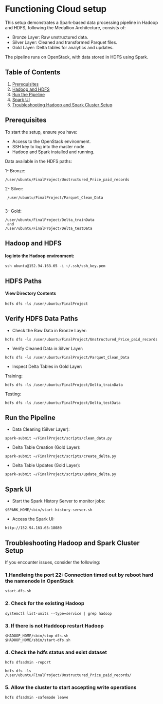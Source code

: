 
# Functioning Cloud setup

This setup demonstrates a Spark-based data processing pipeline in Hadoop and HDFS, following the Medallion Architecture, consists of:

- Bronze Layer: Raw unstructured data.
- Silver Layer: Cleaned and transformed Parquet files.
- Gold Layer: Delta tables for analytics and updates.

The pipeline runs on OpenStack, with data stored in HDFS using Spark.

## Table of Contents

1. [Prerequisites](#prerequisites)
2. [Hadoop and HDFS](#hadoop-and-hdfs)
3. [Run the Pipeline](#run-the-pipeline)
4. [Spark UI](#spark-ui)
5. [Troubleshooting Hadoop and Spark Cluster Setup](#troubleshooting-hadoop-and-spark-cluster-setup)




## Prerequisites
To start the setup, ensure you have:

- Access to the OpenStack environment.
- SSH key to log into the master node.
- Hadoop and Spark installed and running.

Data available in the HDFS paths:

1- Bronze: 
```
/user/ubuntu/FinalProject/Unstructured_Price_paid_records
```
2- Silver:
```
 /user/ubuntu/FinalProject/Parquet_Clean_Data
 
```
3- Gold: 
```
/user/ubuntu/FinalProject/Delta_trainData
 and 
/user/ubuntu/FinalProject/Delta_testData

```



## Hadoop and HDFS


#### log into the Hadoop environment:

```
ssh ubuntu@152.94.163.65 -i ~/.ssh/ssh_key.pem
```


## HDFS Paths


#### View Directory Contents

```
hdfs dfs -ls /user/ubuntu/FinalProject
```


## Verify HDFS Data Paths


- Check the Raw Data in Bronze Layer:

```
hdfs dfs -ls /user/ubuntu/FinalProject/Unstructured_Price_paid_records
```

- Verify Cleaned Data in Silver Layer:

```
hdfs dfs -ls /user/ubuntu/FinalProject/Parquet_Clean_Data
```

- Inspect Delta Tables in Gold Layer:

Training:

```
hdfs dfs -ls /user/ubuntu/FinalProject/Delta_trainData
```
Testing:
```
hdfs dfs -ls /user/ubuntu/FinalProject/Delta_testData
```


## Run the Pipeline

- Data Cleaning (Silver Layer):

```
spark-submit ~/FinalProject/scripts/clean_data.py
```

- Delta Table Creation (Gold Layer):
```
spark-submit ~/FinalProject/scripts/create_delta.py
```

- Delta Table Updates (Gold Layer):
```
spark-submit ~/FinalProject/scripts/update_delta.py
```

## Spark UI

- Start the Spark History Server to monitor jobs:
```
$SPARK_HOME/sbin/start-history-server.sh
```

- Access the Spark UI: 
```
http://152.94.163.65:18080
```


## Troubleshooting Hadoop and Spark Cluster Setup
If you encounter issues, consider the following:
### 1.Handleing the port 22: Connection timed out by reboot hard the namenode in OpenStack
```
start-dfs.sh
```
### 2. Check for the existing Hadoop
```
systemctl list-units --type=service | grep hadoop
```
### 3. If there is not Haddoop restart Hadoop
```
$HADOOP_HOME/sbin/stop-dfs.sh
$HADOOP_HOME/sbin/start-dfs.sh
```
### 4. Check the hdfs status and  exist dataset
```
hdfs dfsadmin -report
```
```
hdfs dfs -ls /user/ubuntu/FinalProject/Unstructured_Price_paid_records/
```
### 5. Allow the cluster to start accepting write operations
```
hdfs dfsadmin -safemode leave
```
